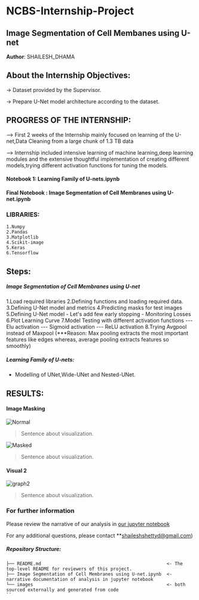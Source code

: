 # NCBS-Internship-Project
## Image Segmentation of Cell Membanes using U-net

**Author**: SHAILESH_DHAMA

## About the Internship Objectives:

-> Dataset provided by the Supervisor.

-> Prepare U-Net model architecture according to the dataset.

## PROGRESS OF THE INTERNSHIP:

--> First 2 weeks of the Internship mainly focused on learning of the U-net,Data Cleaning from a large chunk of 1.3 TB data

--> Internship included intensive learning of machine learning,deep learning modules and the extensive thoughtful implementation of creating           different models,trying different activation functions for tuning the models.

#### Notebook 1: Learning Family of U-nets.ipynb

#### Final Notebook : Image Segmentation of Cell Membranes using U-net.ipynb

### LIBRARIES:

    1.Numpy
    2.Pandas
    3.Matplotlib
    4.Scikit-image
    5.Keras
    6.Tensorflow
    
## Steps:

##### Image Segmentation of Cell Membranes using U-net

1.Load required libraries
2.Defining functions and loading required data.
3.Defining U-Net model and metrics
4.Predicting masks for test images
5.Defining U-Net model
    - Let's add few early stopping
    - Monitoring Losses
6.Plot Learning Curve
7.Model Testing with different activation functions
  --- Elu activation
  --- Sigmoid activation
  --- ReLU activation
8.Trying Avgpool instead of Maxpool
(***Reason: Max pooling extracts the most important features like edges whereas, average pooling extracts features so smoothly)

##### Learning Family of U-nets:
- Modelling of UNet,Wide-UNet and Nested-UNet.

## RESULTS:

#### Image Masking
![Normal](./images/visual1.png)
> Sentence about visualization.

![Masked](./images/visual1.png)
> Sentence about visualization.

#### Visual 2
![graph2](./images/visual2.png)
> Sentence about visualization.



### For further information
Please review the narrative of our analysis in [our jupyter notebook](./Image%20Segmentation%20of%20Cell%20Membranes%20using%20U-net.ipynb)

For any additional questions, please contact **shaileshshettyd@gmail.com)


##### Repository Structure:

```
├── README.md                                               <- The top-level README for reviewers of this project.
├── Image Segmentation of Cell Membranes using U-net.ipynb  <- narrative documentation of analysis in jupyter notebook
└── images                                                  <- both sourced externally and generated from code
``

